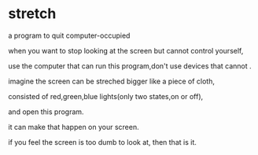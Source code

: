 # stretch
a program to quit computer-occupied

when you want to stop looking at the screen but cannot control yourself,

use the computer that can run this program,don't use devices that cannot .

imagine the screen can be streched bigger like a piece of cloth, 

consisted of red,green,blue lights(only two states,on or off),

and open this program.

it can make that happen on your screen.

if you feel the screen is too dumb to look at, then that is it.
